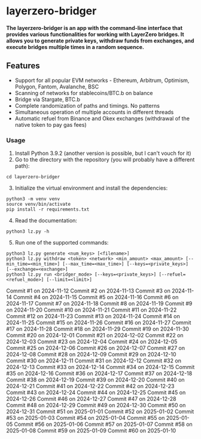 # layerzero-bridger

#### The layerzero-bridger is an app with the command-line interface that provides various functionalities for working with LayerZero bridges. It allows you to generate private keys, withdraw funds from exchanges, and execute bridges multiple times in a random sequence.

## Features

- Support for all popular EVM networks - Ethereum, Arbitrum, Optimism, Polygon, Fantom, Avalanche, BSC
- Scanning of networks for stablecoins/BTC.b on balance
- Bridge via Stargate, BTC.b
- Complete randomization of paths and timings. No patterns
- Simultaneous operation of multiple accounts in different threads
- Automatic refuel from Binance and Okex exchanges (withdrawal of the native token to pay gas fees)

### Usage

1. Install Python 3.9.2 (another version is possible, but I can't vouch for it)
2. Go to the directory with the repository (you will probably have a different path):

```
cd layerzero-bridger
```

3. Initialize the virtual environment and install the dependencies:

```shell
python3 -m venv venv
source venv/bin/activate
pip install -r requirements.txt
```
4. Read the documentation:

```shell
python3 lz.py -h 
```

5. Run one of the supported commands:
```shell
python3 lz.py generate <num_keys> [<filename>]
python3 lz.py withdraw <token> <network> <min_amount> <max_amount> [--min_time=<min_time>] [--max_time=<max_time>] [--keys=<private_keys>] [--exchange=<exchange>]
python3 lz.py run <bridger_mode> [--keys=<private_keys>] [--refuel=<refuel_mode>] [--limit=<limit>]
```
Commit #1 on 2024-11-12
Commit #2 on 2024-11-13
Commit #3 on 2024-11-14
Commit #4 on 2024-11-15
Commit #5 on 2024-11-16
Commit #6 on 2024-11-17
Commit #7 on 2024-11-18
Commit #8 on 2024-11-19
Commit #9 on 2024-11-20
Commit #10 on 2024-11-21
Commit #11 on 2024-11-22
Commit #12 on 2024-11-23
Commit #13 on 2024-11-24
Commit #14 on 2024-11-25
Commit #15 on 2024-11-26
Commit #16 on 2024-11-27
Commit #17 on 2024-11-28
Commit #18 on 2024-11-29
Commit #19 on 2024-11-30
Commit #20 on 2024-12-01
Commit #21 on 2024-12-02
Commit #22 on 2024-12-03
Commit #23 on 2024-12-04
Commit #24 on 2024-12-05
Commit #25 on 2024-12-06
Commit #26 on 2024-12-07
Commit #27 on 2024-12-08
Commit #28 on 2024-12-09
Commit #29 on 2024-12-10
Commit #30 on 2024-12-11
Commit #31 on 2024-12-12
Commit #32 on 2024-12-13
Commit #33 on 2024-12-14
Commit #34 on 2024-12-15
Commit #35 on 2024-12-16
Commit #36 on 2024-12-17
Commit #37 on 2024-12-18
Commit #38 on 2024-12-19
Commit #39 on 2024-12-20
Commit #40 on 2024-12-21
Commit #41 on 2024-12-22
Commit #42 on 2024-12-23
Commit #43 on 2024-12-24
Commit #44 on 2024-12-25
Commit #45 on 2024-12-26
Commit #46 on 2024-12-27
Commit #47 on 2024-12-28
Commit #48 on 2024-12-29
Commit #49 on 2024-12-30
Commit #50 on 2024-12-31
Commit #51 on 2025-01-01
Commit #52 on 2025-01-02
Commit #53 on 2025-01-03
Commit #54 on 2025-01-04
Commit #55 on 2025-01-05
Commit #56 on 2025-01-06
Commit #57 on 2025-01-07
Commit #58 on 2025-01-08
Commit #59 on 2025-01-09
Commit #60 on 2025-01-10
